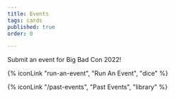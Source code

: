 ```yaml
---
title: Events
tags: cards
published: true
order: 0

---
```


Submit an event for Big Bad Con 2022!

<!-- {% iconLink "/events", "Events", "calendar-clock" %} -->
{% iconLink "run-an-event", "Run An Event", "dice" %}

{% iconLink "/past-events", "Past Events", "library" %}
